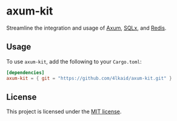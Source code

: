 # axum-kit

Streamline the integration and usage of [Axum](https://github.com/tokio-rs/axum), [SQLx](https://github.com/launchbadge/sqlx), and [Redis](https://github.com/redis-rs/redis-rs).

## Usage

To use `axum-kit`, add the following to your `Cargo.toml`:

```toml
[dependencies]
axum-kit = { git = "https://github.com/4lkaid/axum-kit.git" }
```

## License

This project is licensed under the [MIT license](LICENSE).
